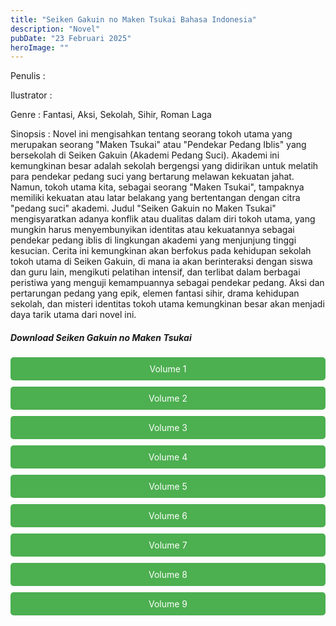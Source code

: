 ```yaml
---
title: "Seiken Gakuin no Maken Tsukai Bahasa Indonesia"
description: "Novel"
pubDate: "23 Februari 2025"
heroImage: ""
---
```


Penulis :

Ilustrator :

Genre : Fantasi, Aksi, Sekolah, Sihir, Roman Laga

Sinopsis : Novel ini mengisahkan tentang seorang tokoh utama yang merupakan seorang "Maken Tsukai" atau "Pendekar Pedang Iblis" yang bersekolah di Seiken Gakuin (Akademi Pedang Suci).  Akademi ini kemungkinan besar adalah sekolah bergengsi yang didirikan untuk melatih para pendekar pedang suci yang bertarung melawan kekuatan jahat.  Namun, tokoh utama kita, sebagai seorang "Maken Tsukai", tampaknya memiliki kekuatan atau latar belakang yang bertentangan dengan citra "pedang suci" akademi.  Judul "Seiken Gakuin no Maken Tsukai" mengisyaratkan adanya konflik atau dualitas dalam diri tokoh utama, yang mungkin harus menyembunyikan identitas atau kekuatannya sebagai pendekar pedang iblis di lingkungan akademi yang menjunjung tinggi kesucian.  Cerita ini kemungkinan akan berfokus pada kehidupan sekolah tokoh utama di Seiken Gakuin, di mana ia akan berinteraksi dengan siswa dan guru lain, mengikuti pelatihan intensif, dan terlibat dalam berbagai peristiwa yang menguji kemampuannya sebagai pendekar pedang.  Aksi dan pertarungan pedang yang epik, elemen fantasi sihir, drama kehidupan sekolah, dan misteri identitas tokoh utama kemungkinan besar akan menjadi daya tarik utama dari novel ini.
<!DOCTYPE html>
<html>
<head>
  <style>
  .download-button {
      display: block;
      margin: 10px 0;
      padding: 10px 20px;
      background-color: #4CAF50;
      color: white;
      text-align: center;
      text-decoration: none;
      border: none;
      border-radius: 5px;
    }
  </style>
</head>
<body>

  <h5>Download Seiken Gakuin no Maken Tsukai</h5>

  <a href="https://gawr-index.floral.workers.dev/0:/LN%20&%20WN/LN%20&%20WN%20Jepang%20P1/Seiken%20Gakuin%20no%20Maken%20Tsukai/Seiken%20Gakuin%20no%20Maken%20Tsukai%20Vol%2001%20-%20Libby%20Translation%20-%20CSNovel.Blogspot.com.pdf" class="download-button" download>Volume 1</a>
  <a href="https://gawr-index.floral.workers.dev/0:/LN%20&%20WN/LN%20&%20WN%20Jepang%20P1/Seiken%20Gakuin%20no%20Maken%20Tsukai/Seiken%20Gakuin%20no%20Maken%20Tsukai%20Vol%2002%20-%20Libby%20Translation%20-%20CSNovel.Blogspot.com.pdf" class="download-button" download>Volume 2</a>
  <a href="https://gawr-index.floral.workers.dev/0:/LN%20&%20WN/LN%20&%20WN%20Jepang%20P1/Seiken%20Gakuin%20no%20Maken%20Tsukai/Seiken%20Gakuin%20no%20Maken%20Tsukai%20Vol%2003%20-%20FAUZAN%20AKBAR%20SUDARMIN%20-%20CSNovel.Blogspot.com.pdf" class="download-button" download>Volume 3</a>
  <a href="https://gawr-index.floral.workers.dev/0:/LN%20&%20WN/LN%20&%20WN%20Jepang%20P1/Seiken%20Gakuin%20no%20Maken%20Tsukai/Seiken%20Gakuin%20no%20Maken%20Tsukai%20Vol%2004%20-%20Dhewa%20Essain%20-%20CSNovel.Blogspot.com.pdf" class="download-button" download>Volume 4</a>
  <a href="https://gawr-index.floral.workers.dev/0:/LN%20&%20WN/LN%20&%20WN%20Jepang%20P1/Seiken%20Gakuin%20no%20Maken%20Tsukai/Seiken%20Gakuin%20no%20Maken%20Tsukai%20Vol%2005%20-%20Dhewa%20Essain%20-%20CSNovel.Blogspot.com.pdf" class="download-button" download>Volume 5</a>
  <a href="https://gawr-index.floral.workers.dev/0:/LN%20&%20WN/LN%20&%20WN%20Jepang%20P1/Seiken%20Gakuin%20no%20Maken%20Tsukai/Seiken%20Gakuin%20no%20Maken%20Tsukai%20Vol%2006%20-%20Dhewa%20Essain%20-%20CSNovel.Blogspot.com.pdf" class="download-button" download>Volume 6</a>
  <a href="https://gawr-index.floral.workers.dev/0:/LN%20&%20WN/LN%20&%20WN%20Jepang%20P1/Seiken%20Gakuin%20no%20Maken%20Tsukai/Seiken_Gakuin_maken_tsukasai_LN_Vol7~RueNovel~.pdf" class="download-button" download>Volume 7</a>
  <a href="https://gawr-index.floral.workers.dev/0:/LN%20&%20WN/LN%20&%20WN%20Jepang%20P1/Seiken%20Gakuin%20no%20Maken%20Tsukai/Seiken_Gakuin_maken_tsukasai_LN_Vol8~RueNovel~.pdf" class="download-button" download>Volume 8</a>
  <a href="https://gawr-index.floral.workers.dev/0:/LN%20&%20WN/LN%20&%20WN%20Jepang%20P1/Seiken%20Gakuin%20no%20Maken%20Tsukai/Seiken_Gakuin_maken_tsukasai_LN_Vol9~RueNovel~.pdf" class="download-button" download>Volume 9</a>

</body>
</html>

